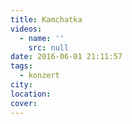 ```yaml
---
title: Kamchatka
videos:
  - name: ''
    src: null
date: 2016-06-01 21:11:57
tags:
  - konzert
city:
location:
cover:
---
```

